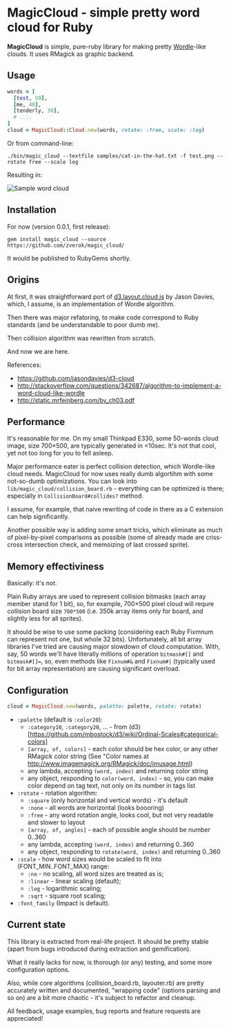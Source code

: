 MagicCloud - simple pretty word cloud for Ruby
==============================================

**MagicCloud** is simple, pure-ruby library for making pretty
[Wordle](http://www.wordle.net/)-like clouds. It uses RMagick as graphic
backend.

Usage
-----

```ruby
words = [
  [test, 50],
  [me, 40],
  [tenderly, 30],
  # ....
]
cloud = MagicCloud::Cloud.new(words, rotate: :free, scale: :log)
```

Or from command-line:

```
./bin/magic_cloud --textfile samples/cat-in-the-hat.txt -f test.png --rotate free --scale log
```

Resulting in:

<img src="https://raw.github.com/zverok/magic_cloud/master/samples/cat.png" alt="Sample word cloud"/>

Installation
------------

For now (version 0.0.1, first release):

```
gem install magic_cloud --source https://github.com/zverok/magic_cloud/
```

It would be published to RubyGems shortly.

Origins
-------

At first, it was straightforward port of [d3.layout.cloud.js](https://github.com/jasondavies/d3-cloud)
by Jason Davies, which, I assume, is an implementation of Wordle algorithm.

Then there was major refatoring, to make code correspond to Ruby
standards (and be understandable to poor dumb me).

Then collision algorithm was rewritten from scratch.

And now we are here.

References:
* https://github.com/jasondavies/d3-cloud
* http://stackoverflow.com/questions/342687/algorithm-to-implement-a-word-cloud-like-wordle
* http://static.mrfeinberg.com/bv_ch03.pdf

Performance
-----------

It's reasonable for me. On my small Thinkpad E330, some 50-words cloud 
image, size 700×500, are typically generated in <10sec. It's not that cool,
yet not too long for you to fell asleep.

Major performance eater is perfect collision detection, which Wordle-like
cloud needs. MagicCloud for now uses really dumb algortihm with some
not-so-dumb optimizations. You can look into 
`lib/magic_cloud/collision_board.rb` - everything can be optimized is 
there; especially in `CollisionBoard#collides?` method.

I assume, for example, that naive rewriting of code in there as a C
extension can help significantly.

Another possible way is adding some smart tricks, which eliminate as much
of pixel-by-pixel comparisons as possible (some of already made are
criss-cross intersection check, and memoizing of last crossed sprite).

Memory effectiviness
--------------------

Basically: it's not. 

Plain Ruby arrays are used to represent collision bitmasks (each array 
member stand for 1 bit), so, for example, 700×500 pixel cloud will requre 
collision board size `700*500` (i.e. 350k array items only for board, and
slightly less for all sprites).

It should be wise to use some packing (considering each Ruby Fixmnum can
represent not one, but whole 32 bits). Unfortunately, all bit array 
libraries I've tried are causing major slowdown of cloud computation. 
With, say, 50 words we'll have literally millions of operation 
`bitmask#[]` and `bitmask#[]=`, so, even methods 
like `Fixnum#&` and `Fixnum#|` (typically used for bit array representation)
are causing significant overload.

Configuration
-------------

```ruby
cloud = MagicCloud.new(words, palette: palette, rotate: rotate)
```

* `:palette` (default is `:color20`):
  * `:category10`, `:category20`, ... - from (d3)[https://github.com/mbostock/d3/wiki/Ordinal-Scales#categorical-colors]
  * `[array, of, colors]` - each color should be hex color, or any other RMagick color string (See "Color names at http://www.imagemagick.org/RMagick/doc/imusage.html)
  * any lambda, accepting `(word, index)` and returning color string
  * any object, responding to `color(word, index)` - so, you can make color 
    depend on tag text, not only on its number in tags list
* `:rotate` - rotation algorithm:
  * `:square` (only horizontal and vertical words) - it's default
  * `:none` - all words are horizontal (looks boooring)
  * `:free` - any word rotation angle, looks cool, but not very readable
    and slower to layout
  * `[array, of, angles]` - each of possible angle should be number 0..360
  * any lambda, accepting `(word, index)` and returning 0..360
  * any object, responding to `rotate(word, index)` and returning 0..360
* `:scale` - how word sizes would be scaled to fit into (FONT_MIN..FONT_MAX) range:
  * `:no` - no scaling, all word sizes are treated as is;
  * `:linear` - linear scaling (default);
  * `:log` - logarithmic scaling;
  * `:sqrt` - square root scaling;
* `:font_family` (Impact is default).

Current state
-------------

This library is extracted from real-life project. It should be
pretty stable (apart from bugs introduced during extraction and gemification).

What it really lacks for now, is thorough (or any) testing, and
some more configuration options.

Also, while core algorithms (collision_board.rb, layouter.rb) are pretty
accurately written and documented, "wrapping code" (options parsing and
so on) are a bit more chaotic - it's subject to refactor and cleanup.

All feedback, usage examples, bug reports and feature requests are appreciated!
